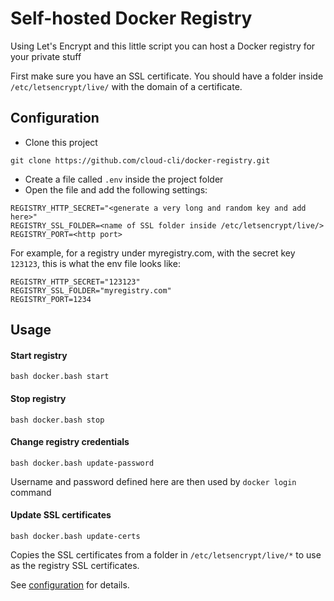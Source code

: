 # Self-hosted Docker Registry

Using Let's Encrypt and this little script you can host a Docker registry for your private stuff

First make sure you have an SSL certificate. You should have a folder inside `/etc/letsencrypt/live/` with the domain of a certificate.

## Configuration

- Clone this project

```
git clone https://github.com/cloud-cli/docker-registry.git
```

- Create a file called `.env` inside the project folder
- Open the file and add the following settings:

```
REGISTRY_HTTP_SECRET="<generate a very long and random key and add here>"
REGISTRY_SSL_FOLDER=<name of SSL folder inside /etc/letsencrypt/live/>
REGISTRY_PORT=<http port>
```

For example, for a registry under myregistry.com, with the secret key `123123`, this is what the env file looks like:

```
REGISTRY_HTTP_SECRET="123123"
REGISTRY_SSL_FOLDER="myregistry.com"
REGISTRY_PORT=1234
```

## Usage

#### Start registry

`bash docker.bash start`

#### Stop registry

`bash docker.bash stop`

#### Change registry credentials

`bash docker.bash update-password`

Username and password defined here are then used by `docker login` command

#### Update SSL certificates

`bash docker.bash update-certs`

Copies the SSL certificates from a folder in `/etc/letsencrypt/live/*` to use as the registry SSL certificates.

See [configuration](https://github.com/cloud-cli/docker-registry#configuration) for details.
